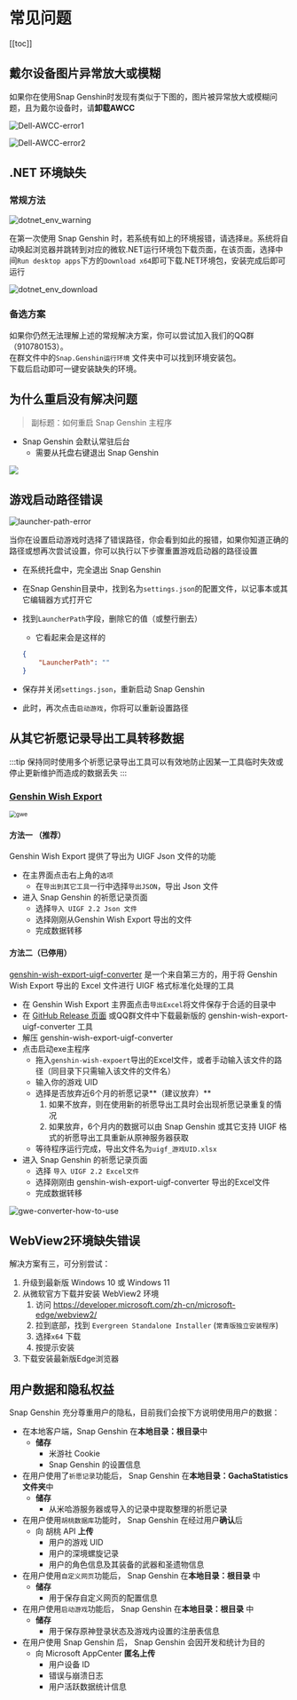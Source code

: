 # 常见问题

[[toc]]

## 戴尔设备图片异常放大或模糊

如果你在使用Snap Genshin时发现有类似于下图的，图片被异常放大或模糊问题，且为戴尔设备时，请**卸载AWCC**

![Dell-AWCC-error1](/img/Dell-AWCC-error1.jpg)

![Dell-AWCC-error2](/img/Dell-AWCC-error2.jpg)

## .NET 环境缺失

### 常规方法

![dotnet_env_warning](/img/dotnet_env_warning.png)

在第一次使用 Snap Genshin 时，若系统有如上的环境报错，请选择`是`。系统将自动唤起浏览器并跳转到对应的微软.NET运行环境包下载页面，在该页面，选择中间`Run desktop apps`下方的`Download x64`即可下载.NET环境包，安装完成后即可运行

![dotnet_env_download](/img/dotnet_env_download.png)

### 备选方案

如果你仍然无法理解上述的常规解决方案，你可以尝试加入我们的QQ群（910780153）。  
在群文件中的`Snap.Genshin运行环境` 文件夹中可以找到环境安装包。  
下载后启动即可一键安装缺失的环境。  

## 为什么重启没有解决问题

> 副标题：如何重启 Snap Genshin 主程序

- Snap Genshin 会默认常驻后台
    - 需要从托盘右键退出 Snap Genshin

![](/img/quit-program.png)

## 游戏启动路径错误

![launcher-path-error](/img/launcher-path-error.png)

当你在设置启动游戏时选择了错误路径，你会看到如此的报错，如果你知道正确的路径或想再次尝试设置，你可以执行以下步骤重置游戏启动器的路径设置

- 在系统托盘中，完全退出 Snap Genshin

- 在Snap Genshin目录中，找到名为`settings.json`的配置文件，以记事本或其它编辑器方式打开它

- 找到`LauncherPath`字段，删除它的值（或整行删去）

    - 它看起来会是这样的

    ```json
    {
        "LauncherPath": ""
    }
    ```

- 保存并关闭`settings.json`，重新启动 Snap Genshin

- 此时，再次点击`启动游戏`，你将可以重新设置路径

## 从其它祈愿记录导出工具转移数据

:::tip
保持同时使用多个祈愿记录导出工具可以有效地防止因某一工具临时失效或停止更新维护而造成的数据丢失
:::

### [Genshin Wish Export](https://github.com/biuuu/genshin-wish-export)

<img src="/img/gwe-screenshot.png" alt="gwe" style="zoom:75%;" />

#### 方法一 （推荐）

Genshin Wish Export 提供了导出为 UIGF Json 文件的功能

- 在主界面点击右上角的`选项`
    - 在`导出到其它工具`一行中选择`导出JSON`，导出 Json 文件
- 进入 Snap Genshin 的祈愿记录页面
    - 选择`导入 UIGF 2.2 Json 文件`
    - 选择刚刚从Genshin Wish Export 导出的文件
    - 完成数据转移

#### 方法二（已停用）

[genshin-wish-export-uigf-converter](https://github.com/Masterain98/genshin-wish-export-uigf-converter) 是一个来自第三方的，用于将 Genshin Wish Export 导出的 Excel 文件进行 UIGF 格式标准化处理的工具

- 在 Genshin Wish Export 主界面点击`导出Excel`将文件保存于合适的目录中
- 在 [GitHub Release 页面](https://github.com/Masterain98/genshin-wish-export-uigf-converter/releases) 或QQ群文件中下载最新版的 genshin-wish-export-uigf-converter 工具
- 解压 genshin-wish-export-uigf-converter
- 点击启动exe主程序
    - 拖入`genshin-wish-expoert`导出的Excel文件，或者手动输入该文件的路径（同目录下只需输入该文件的文件名）
    - 输入你的游戏 UID
    - 选择是否放弃近6个月的祈愿记录**（建议放弃）**
        1. 如果不放弃，则在使用新的祈愿导出工具时会出现祈愿记录重复的情况
        2. 如果放弃，6个月内的数据可以由 Snap Genshin 或其它支持 UIGF 格式的祈愿导出工具重新从原神服务器获取
    - 等待程序运行完成，导出文件名为`uigf_游戏UID.xlsx`
- 进入 Snap Genshin 的祈愿记录页面
    - 选择 `导入 UIGF 2.2 Excel文件`
    - 选择刚刚由 genshin-wish-export-uigf-converter 导出的Excel文件
    - 完成数据转移

![gwe-converter-how-to-use](/img/gwe-converter-how-to-use.gif)

## WebView2环境缺失错误

解决方案有三，可分别尝试：

1. 升级到最新版 Windows 10 或 Windows 11
2. 从微软官方下载并安装 WebView2 环境
    1. 访问 https://developer.microsoft.com/zh-cn/microsoft-edge/webview2/
    2. 拉到底部，找到 `Evergreen Standalone Installer` (`常青版独立安装程序`)
    3. 选择`x64` 下载
    4. 按提示安装
3. 下载安装最新版Edge浏览器

## 用户数据和隐私权益

Snap Genshin 充分尊重用户的隐私，目前我们会按下方说明使用用户的数据：

- 在本地客户端，Snap Genshin 在**本地目录：根目录**中
    - **储存**
        - 米游社 Cookie
        - Snap Genshin 的设置信息
- 在用户使用了`祈愿记录`功能后， Snap Genshin 在**本地目录：GachaStatistics文件夹**中
    - **储存**
        - 从米哈游服务器或导入的记录中提取整理的祈愿记录
- 在用户使用`胡桃数据库`功能时， Snap Genshin 在经过用户**确认**后
    - 向 胡桃 API **上传**
        - 用户的游戏 UID
        - 用户的深境螺旋记录
        - 用户的角色信息及其装备的武器和圣遗物信息
- 在用户使用`自定义网页`功能后， Snap Genshin 在**本地目录：根目录** 中
    - **储存**
        - 用于保存自定义网页的配置信息
- 在用户使用`启动游戏`功能后， Snap Genshin 在**本地目录：根目录** 中
    - **储存**
        - 用于保存原神登录状态及游戏内设置的注册表信息
- 在用户使用 Snap Genshin 后， Snap Genshin 会因开发和统计为目的
    - 向 Microsoft AppCenter **匿名上传**
        - 用户设备 ID
        - 错误与崩溃日志
        - 用户活跃数据统计信息